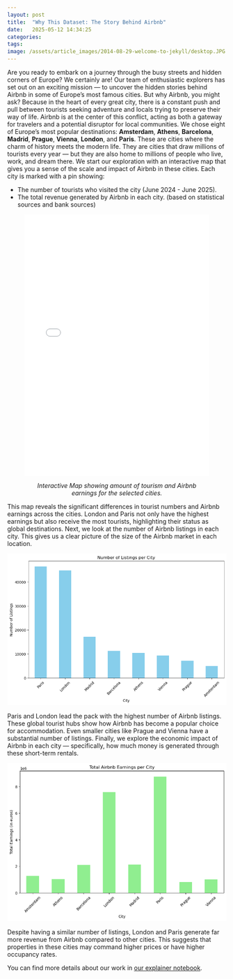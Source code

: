 ```yaml
---
layout: post
title:  "Why This Dataset: The Story Behind Airbnb"
date:   2025-05-12 14:34:25
categories: 
tags: 
image: /assets/article_images/2014-08-29-welcome-to-jekyll/desktop.JPG
---
```

Are you ready to embark on a journey through the busy streets and hidden corners of
Europe? We certainly are! Our team of enthusiastic explorers has set out on an exciting
mission — to uncover the hidden stories behind Airbnb in some of Europe’s most famous
cities.
But why Airbnb, you might ask? Because in the heart of every great city, there is a constant
push and pull between tourists seeking adventure and locals trying to preserve their way of
life. Airbnb is at the center of this conflict, acting as both a gateway for travelers and a
potential disruptor for local communities.
We chose eight of Europe’s most popular destinations: **Amsterdam**, **Athens**, **Barcelona**,
**Madrid**, **Prague**, **Vienna**, **London**, and **Paris**. These are cities where the charm of history
meets the modern life. They are cities that draw millions of tourists every year — but they
are also home to millions of people who live, work, and dream there.
We start our exploration with an interactive map that gives you a sense of the scale and
impact of Airbnb in these cities. Each city is marked with a pin showing:
- The number of tourists who visited the city (June 2024 - June 2025).
- The total revenue generated by Airbnb in each city. (based on statistical sources and
bank sources)

<figure>
  <iframe src="/assets/why_this_dataset/europe_tourism_map_colored_pins.html" width="100%" height="600px" style="border:none;"></iframe>
  <figcaption style="text-align: center; font-style: italic; margin-top: 10px;">
    Interactive Map showing amount of tourism and Airbnb earnings for the selected cities.
  </figcaption>
</figure>

This map reveals the significant differences in tourist numbers and Airbnb earnings across
the cities. London and Paris not only have the highest earnings but also receive the most
tourists, highlighting their status as global destinations.
Next, we look at the number of Airbnb listings in each city. This gives us a clear picture of the
size of the Airbnb market in each location.

![Total number of listings per city](/assets/why_this_dataset/listings.png)

Paris and London lead the pack with the highest number of Airbnb listings. These global
tourist hubs show how Airbnb has become a popular choice for accommodation. Even
smaller cities like Prague and Vienna have a substantial number of listings.
Finally, we explore the economic impact of Airbnb in each city — specifically, how much
money is generated through these short-term rentals.

![Total earnings per city](/assets/why_this_dataset/earnings.png)

Despite having a similar number of listings, London and Paris generate far more revenue
from Airbnb compared to other cities. This suggests that properties in these cities may
command higher prices or have higher occupancy rates.

You can find more details about our work in [our explainer notebook](https://github.com/vasilikitsanaktsidou/Social-Data-Analysis-/blob/main/Final%20Project_Group80.ipynb).
